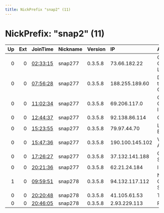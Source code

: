 ```yaml
---
title: NickPrefix "snap2" (11)
---
```


# NickPrefix: "snap2" (11)

|   Up |   Ext | JoinTime                                                                                            | Nickname   | Version   | IP              | AS                                       | CC   |   ORp |   Dirp | OS    | Contact   |   eFamMembers |
|-----:|------:|:----------------------------------------------------------------------------------------------------|:-----------|:----------|:----------------|:-----------------------------------------|:-----|------:|-------:|:------|:----------|--------------:|
|    0 |     0 | [02:33:15](https://metrics.torproject.org/rs.html#details/47EFE15C76D87CF96D35C849CD9C5C2BFCDB8BBE) | snap277    | 0.3.5.8   | 73.66.182.22    | Comcast Cable Communications, LLC        | us   | 33173 |      0 | Linux | None      |             1 |
|    0 |     0 | [07:56:28](https://metrics.torproject.org/rs.html#details/5862DF774950A2A560BC714A068394BCF9B8DBCB) | snap277    | 0.3.5.8   | 188.255.189.60  | Drustvo za telekomunikacije Orion teleko | rs   | 40091 |      0 | Linux | None      |             1 |
|    0 |     0 | [11:02:34](https://metrics.torproject.org/rs.html#details/D8B845910668511A9326775AE2EAF4C78C884DF6) | snap277    | 0.3.5.8   | 69.206.117.0    | Charter Communications Inc               | us   | 42971 |      0 | Linux | None      |             1 |
|    0 |     0 | [12:44:37](https://metrics.torproject.org/rs.html#details/E98AD60FD93FD03B11A4E84F4FE3B60B22789539) | snap277    | 0.3.5.8   | 92.138.86.114   | Orange                                   | fr   | 42677 |      0 | Linux | None      |             1 |
|    0 |     0 | [15:23:55](https://metrics.torproject.org/rs.html#details/E7060677E50FBEC0C76D5CC6E71E51F149544C76) | snap277    | 0.3.5.8   | 79.97.44.70     | Liberty Global B.V.                      | ie   | 35159 |      0 | Linux | None      |             1 |
|    0 |     0 | [15:47:36](https://metrics.torproject.org/rs.html#details/C6084A130F26882A648D95E5D1A53BAFE928A2E4) | snap277    | 0.3.5.8   | 190.100.145.102 | VTR BANDA ANCHA S.A.                     | cl   | 32959 |      0 | Linux | None      |             1 |
|    0 |     0 | [17:26:27](https://metrics.torproject.org/rs.html#details/8AD03732AA55AF09B78C5E234465DEBDB53427E8) | snap277    | 0.3.5.8   | 37.132.141.188  | Orange Espagne SA                        | es   | 36459 |      0 | Linux | None      |             1 |
|    0 |     0 | [20:21:36](https://metrics.torproject.org/rs.html#details/99A08A0821E25632DD8EF2B78AFDA3A54F07156B) | snap277    | 0.3.5.8   | 62.21.24.184    | INEA S.A.                                | pl   | 35067 |      0 | Linux | None      |             1 |
|    1 |     0 | [09:59:51](https://metrics.torproject.org/rs.html#details/512D94F85C03833148EEFF5F035C1287787121E7) | snap278    | 0.3.5.8   | 94.132.117.112  | Nos Comunicacoes, S.A.                   | pt   | 41903 |      0 | Linux | None      |             1 |
|    0 |     0 | [20:20:48](https://metrics.torproject.org/rs.html#details/1A75D082A23CB5F99BC0596CD6A831ADE55A995B) | snap278    | 0.3.5.8   | 41.105.61.53    | Telecom Algeria                          | dz   | 46349 |      0 | Linux | None      |             1 |
|    0 |     0 | [20:46:05](https://metrics.torproject.org/rs.html#details/4484CE4714D6DC6C16E3BB1B7AE1E06D45AE4588) | snap278    | 0.3.5.8   | 2.93.229.113    | PVimpelCom                               | ru   | 45833 |      0 | Linux | None      |             1 |
